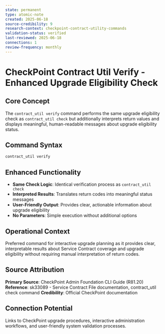 ```yaml
---
state: permanent
type: atomic-note
created: 2025-06-18
source-credibility: 9
research-context: checkpoint-contract-utility-commands
validation-status: verified
last-reviewed: 2025-06-18
connections: 1
review-frequency: monthly
---
```


# CheckPoint Contract Util Verify - Enhanced Upgrade Eligibility Check

## Core Concept
The `contract_util verify` command performs the same upgrade eligibility check as `contract_util check` but additionally interprets return values and displays meaningful, human-readable messages about upgrade eligibility status.

## Command Syntax
```bash
contract_util verify
```

## Enhanced Functionality
- **Same Check Logic**: Identical verification process as `contract_util check`
- **Interpreted Results**: Translates return codes into meaningful status messages
- **User-Friendly Output**: Provides clear, actionable information about upgrade eligibility
- **No Parameters**: Simple execution without additional options

## Operational Context
Preferred command for interactive upgrade planning as it provides clear, interpretable results about Service Contract coverage and upgrade eligibility without requiring manual interpretation of return codes.

## Source Attribution
**Primary Source**: CheckPoint Admin Foundation CLI Guide (R81.20)
**Reference**: sk33089 - Service Contract File documentation, contract_util check command
**Credibility**: Official CheckPoint documentation

## Connection Potential
Links to CheckPoint upgrade procedures, interactive administration workflows, and user-friendly system validation processes.